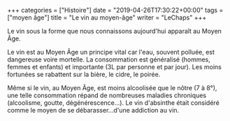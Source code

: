 +++
categories = ["Histoire"]
date = "2019-04-26T17:30:22+00:00"
tags = ["moyen âge"] 
title = "Le vin au moyen-âge"
writer = "LeChaps"
+++

Le vin sous la forme que nous connaissons aujourd'hui apparaît au Moyen Âge.  

Le vin est au Moyen Âge un principe vital car l'eau, souvent polluée, est dangereuse voire mortelle. La consommation est généralisé (hommes, femmes et enfants) et importante (3L par personne et par jour). Les moins fortunées se rabattent sur la bière, le cidre, le poirée.  

Même si le vin, au Moyen Âge, est moins alcoolisée que le nôtre (7 à 8°), une telle consommation répand de nombreuses maladies chroniques (alcoolisme, goutte, dégénérescence...). Le vin d'absinthe était considéré comme le moyen de se débarasser...d'une addiction au vin.